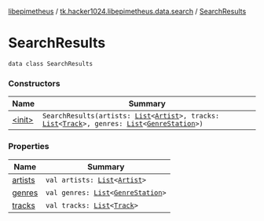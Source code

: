 [libepimetheus](../../index.md) / [tk.hacker1024.libepimetheus.data.search](../index.md) / [SearchResults](./index.md)

# SearchResults

`data class SearchResults`

### Constructors

| Name | Summary |
|---|---|
| [&lt;init&gt;](-init-.md) | `SearchResults(artists: `[`List`](https://kotlinlang.org/api/latest/jvm/stdlib/kotlin.collections/-list/index.html)`<`[`Artist`](../-artist/index.md)`>, tracks: `[`List`](https://kotlinlang.org/api/latest/jvm/stdlib/kotlin.collections/-list/index.html)`<`[`Track`](../-track/index.md)`>, genres: `[`List`](https://kotlinlang.org/api/latest/jvm/stdlib/kotlin.collections/-list/index.html)`<`[`GenreStation`](../-genre-station/index.md)`>)` |

### Properties

| Name | Summary |
|---|---|
| [artists](artists.md) | `val artists: `[`List`](https://kotlinlang.org/api/latest/jvm/stdlib/kotlin.collections/-list/index.html)`<`[`Artist`](../-artist/index.md)`>` |
| [genres](genres.md) | `val genres: `[`List`](https://kotlinlang.org/api/latest/jvm/stdlib/kotlin.collections/-list/index.html)`<`[`GenreStation`](../-genre-station/index.md)`>` |
| [tracks](tracks.md) | `val tracks: `[`List`](https://kotlinlang.org/api/latest/jvm/stdlib/kotlin.collections/-list/index.html)`<`[`Track`](../-track/index.md)`>` |
